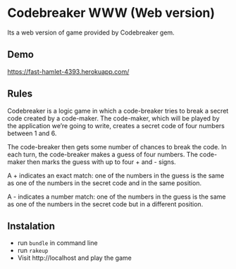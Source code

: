 # Codebreaker WWW (Web version)

Its a web version of game provided by Codebreaker gem.

## Demo
https://fast-hamlet-4393.herokuapp.com/

## Rules

Codebreaker is a logic game in which a code-breaker tries to break a secret code created by a code-maker. The code-maker, which will be played by the application we’re going to write, creates a secret code of four numbers between 1 and 6.

The code-breaker then gets some number of chances to break the code. In each turn, the code-breaker makes a guess of four numbers. The code-maker then marks the guess with up to four + and - signs.

A + indicates an exact match: one of the numbers in the guess is the same as one of the numbers in the secret code and in the same position.

A - indicates a number match: one of the numbers in the guess is the same as one of the numbers in the secret code but in a different position.

## Instalation
- run `bundle` in command line
- run `rakeup`
- Visit http://localhost and play the game
